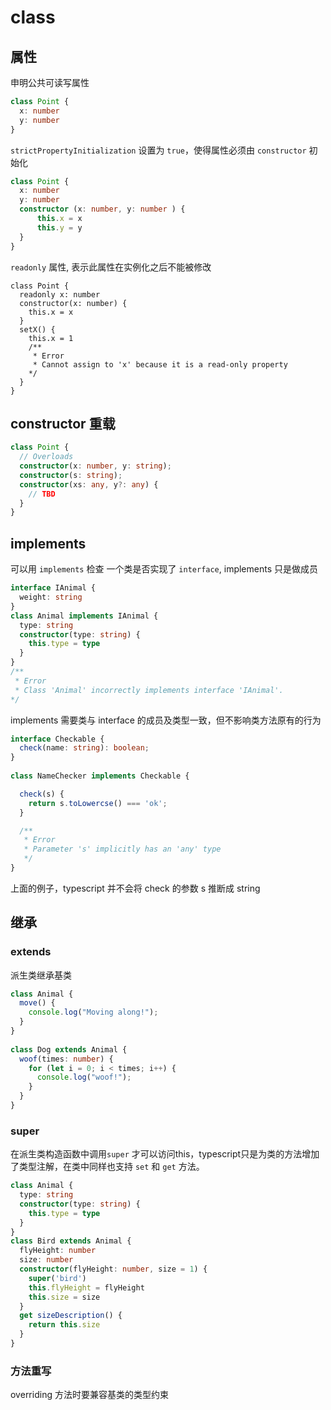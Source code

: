 # class

## 属性

申明公共可读写属性

```ts
class Point {
  x: number
  y: number
}
```

`strictPropertyInitialization` 设置为 `true`，使得属性必须由 `constructor` 初始化

```ts 
class Point {
  x: number
  y: number
  constructor (x: number, y: number ) {
      this.x = x
      this.y = y
  }
}
```

`readonly` 属性, 表示此属性在实例化之后不能被修改

```ts{7}
class Point {
  readonly x: number
  constructor(x: number) {
    this.x = x
  }
  setX() {
    this.x = 1 
    /**
     * Error
     * Cannot assign to 'x' because it is a read-only property
    */
  } 
}
```

## constructor 重载

```ts
class Point {
  // Overloads
  constructor(x: number, y: string);
  constructor(s: string);
  constructor(xs: any, y?: any) {
    // TBD
  }
}
```
## implements

可以用 `implements` 检查 一个类是否实现了  `interface`, implements 只是做成员
```ts
interface IAnimal {
  weight: string
}
class Animal implements IAnimal {
  type: string
  constructor(type: string) {
    this.type = type
  }
}
/**
 * Error
 * Class 'Animal' incorrectly implements interface 'IAnimal'.
*/
``` 

implements 需要类与 interface 的成员及类型一致，但不影响类方法原有的行为    

```ts
interface Checkable {
  check(name: string): boolean;
}
 
class NameChecker implements Checkable {

  check(s) {
    return s.toLowercse() === 'ok';
  }

  /**
   * Error
   * Parameter 's' implicitly has an 'any' type
   */
}
```

上面的例子，typescript 并不会将 check 的参数 s 推断成 string

## 继承

### extends

派生类继承基类

```ts
class Animal {
  move() {
    console.log("Moving along!");
  }
}
 
class Dog extends Animal {
  woof(times: number) {
    for (let i = 0; i < times; i++) {
      console.log("woof!");
    }
  }
}
```
### super

在派生类构造函数中调用`super` 才可以访问this，typescript只是为类的方法增加了类型注解，在类中同样也支持 `set` 和 `get` 方法。

```ts
class Animal {
  type: string
  constructor(type: string) {
    this.type = type
  }
}
class Bird extends Animal {
  flyHeight: number
  size: number
  constructor(flyHeight: number, size = 1) {
    super('bird')
    this.flyHeight = flyHeight
    this.size = size
  }
  get sizeDescription() {
    return this.size
  }
}
```

### 方法重写

overriding 方法时要兼容基类的类型约束

###